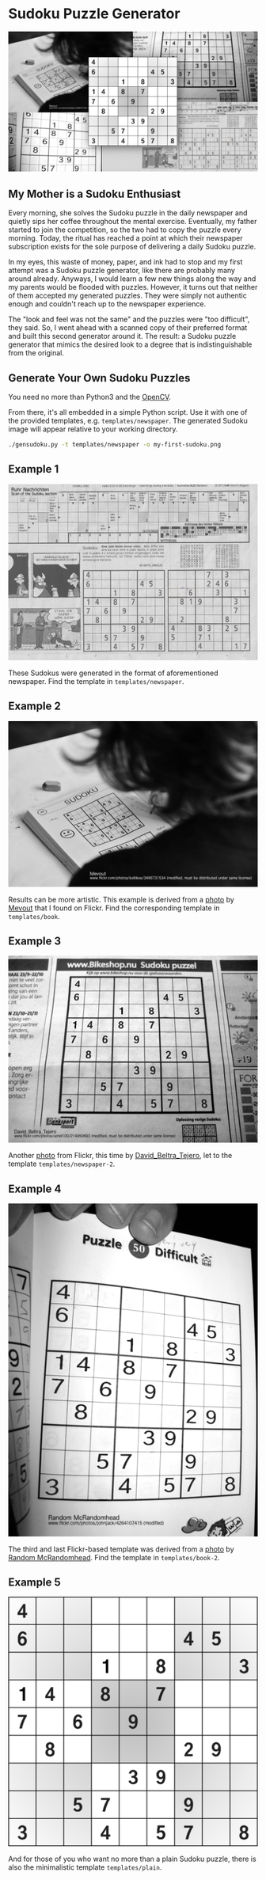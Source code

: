 # Sudoku Puzzle Generator

![Examples Banner](./examples/collage.png)

## My Mother is a Sudoku Enthusiast

Every morning, she solves the Sudoku puzzle in the daily newspaper and quietly sips her coffee throughout the mental exercise.
Eventually, my father started to join the competition, so the two had to copy the puzzle every morning.
Today, the ritual has reached a point at which their newspaper subscription exists for the sole purpose of delivering a daily Sudoku puzzle.

In my eyes, this waste of money, paper, and ink had to stop and my first attempt was a Sudoku puzzle generator, like there are probably many around already.
Anyways, I would learn a few new things along the way and my parents would be flooded with puzzles.
However, it turns out that neither of them accepted my generated puzzles.
They were simply not authentic enough and couldn't reach up to the newspaper experience.

The "look and feel was not the same" and the puzzles were "too difficult", they said.
So, I went ahead with a scanned copy of their preferred format and built this second generator around it.
The result: a Sudoku puzzle generator that mimics the desired look to a degree that is indistinguishable from the original.

## Generate Your Own Sudoku Puzzles

You need no more than Python3 and the [OpenCV](https://pypi.org/project/opencv-python).

From there, it's all embedded in a simple Python script.
Use it with one of the provided templates, e.g. `templates/newspaper`.
The generated Sudoku image will appear relative to your working directory.

```sh
./gensudoku.py -t templates/newspaper -o my-first-sudoku.png
```

## Example 1

![Newspaper Example Sudoku](./examples/newspaper-example-sudoku.png)

These Sudokus were generated in the format of aforementioned newspaper.
Find the template in `templates/newspaper`.

## Example 2

![Book Example Sudoku](./examples/book-example-sudoku.png)

Results can be more artistic.
This example is derived from a [photo](https://flickr.com/photos/keltikee/3466731534) by [Mevout](https://flickr.com/photos/keltikee) that I found on Flickr.
Find the corresponding template in `templates/book`.

## Example 3

![Newspaper Example Sudoku (2)](./examples/newspaper-2-example-sudoku.png)

Another [photo](https://flickr.com/photos/azriel100/214950693) from Flickr, this time by [David_Beltra_Tejero](https://flickr.com/photos/azriel100/), let to the template `templates/newspaper-2`.

## Example 4

![Book Example Sudoku (2)](./examples/book-2-example-sudoku.png)

The third and last Flickr-based template was derived from a [photo](https://www.flickr.com/photos/johnjack/4264107415) by [Random McRandomhead](https://www.flickr.com/photos/johnjack).
Find the template in `templates/book-2`.

## Example 5

![Plain Example Sudoku](./examples/plain-example-sudoku.png)

And for those of you who want no more than a plain Sudoku puzzle, there is also the minimalistic template `templates/plain`.
